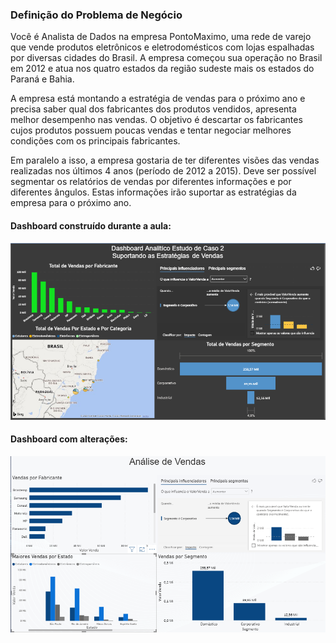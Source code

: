 ###  Definição do Problema de Negócio

Você é Analista de Dados na empresa PontoMaximo, uma rede de varejo que vende produtos eletrônicos e eletrodomésticos com lojas espalhadas por diversas cidades do Brasil. A empresa começou sua operação no Brasil em 2012 e atua nos quatro estados da região sudeste mais os estados do Paraná e Bahia. 

A empresa está montando a estratégia de vendas para o próximo ano e precisa saber qual dos fabricantes dos produtos vendidos, apresenta melhor desempenho nas vendas. O objetivo é descartar os fabricantes cujos produtos possuem poucas vendas e tentar negociar melhores condições com os principais fabricantes. 

Em paralelo a isso, a empresa gostaria de ter diferentes visões das vendas realizadas nos últimos 4 anos (período de 2012 a 2015). Deve ser possível segmentar os relatórios de vendas por diferentes informações e por diferentes ângulos. Estas informações irão suportar as estratégias da empresa para o próximo ano.


#### Dashboard construído durante a aula:

![Dashboard](https://github.com/brunalimap/Power_BI_DSA_2.0/blob/main/Cap-03/img/imagem02.png "Dashboard")

#### Dashboard com alterações:

![Dashboard](https://github.com/brunalimap/Power_BI_DSA_2.0/blob/main/Cap-03/img/imagem01.png "Dashboard")
